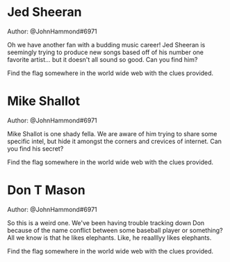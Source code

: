 # Jed Sheeran

Author: @JohnHammond#6971

Oh we have another fan with a budding music career! Jed Sheeran is seemingly trying to produce new songs based off of his number one favorite artist... but it doesn't all sound so good. Can you find him?

Find the flag somewhere in the world wide web with the clues provided.

# Mike Shallot

Author: @JohnHammond#6971

Mike Shallot is one shady fella. We are aware of him trying to share some specific intel, but hide it amongst the corners and crevices of internet. Can you find his secret?

Find the flag somewhere in the world wide web with the clues provided.

# Don T Mason

Author: @JohnHammond#6971

So this is a weird one. We've been having trouble tracking down Don because of the name conflict between some baseball player or something? All we know is that he likes elephants. Like, he reaalllyy likes elephants.

Find the flag somewhere in the world wide web with the clues provided.
